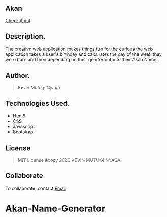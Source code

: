 ## Akan
[Check it out](https://mutuginyaga.github.io/AkanNames/)

## Description.
The creative web application makes things fun for the curious
the web application takes a user's birthday and calculates the day of the week they were born and then depending on their gender outputs their Akan Name.. 

## Author.
 > Kevin Mutugi Nyaga



## Technologies Used.
  * Html5
  * CSS
  * Javascript
  * Bootstrap


## License
> MIT License &copy 2020 KEVIN MUTUGI NYAGA 

## Collaborate
To collaborate, contact [Email](kelmut19@gmail.com)
# Akan-Name-Generator
